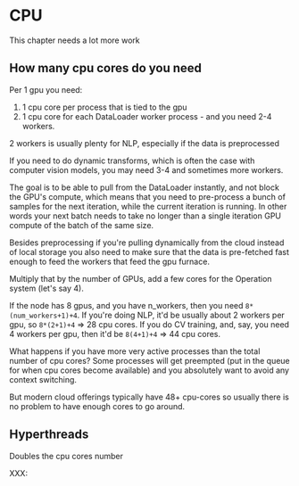 # CPU

This chapter needs a lot more work

## How many cpu cores do you need

Per 1 gpu you need:

1. 1 cpu core per process that is tied to the gpu
2. 1 cpu core for each DataLoader worker process - and you need 2-4 workers.

2 workers is usually plenty for NLP, especially if the data is preprocessed

If you need to do dynamic transforms, which is often the case with computer vision models, you may need 3-4 and sometimes more workers.

The goal is to be able to pull from the DataLoader instantly, and not block the GPU's compute, which means that you need to pre-process a bunch of samples for the next iteration, while the current iteration is running. In other words your next batch needs to take no longer than a single iteration GPU compute of the batch of the same size.

Besides preprocessing if you're pulling dynamically from the cloud instead of local storage you also need to make sure that the data is pre-fetched fast enough to feed the workers that feed the gpu furnace.

Multiply that by the number of GPUs, add a few cores for the Operation system (let's say 4).

If the node has 8 gpus, and you have n_workers, then you need `8*(num_workers+1)+4`. If you're doing NLP, it'd be usually about 2 workers per gpu, so `8*(2+1)+4` => 28 cpu cores. If you do CV training, and, say, you need 4 workers per gpu, then it'd be `8(4+1)+4` => 44 cpu cores.

What happens if you have more very active processes than the total number of cpu cores? Some processes will get preempted (put in the queue for when cpu cores become available) and you absolutely want to avoid any context switching.

But modern cloud offerings typically have 48+ cpu-cores so usually there is no problem to have enough cores to go around.


## Hyperthreads

Doubles the cpu cores number

XXX:
